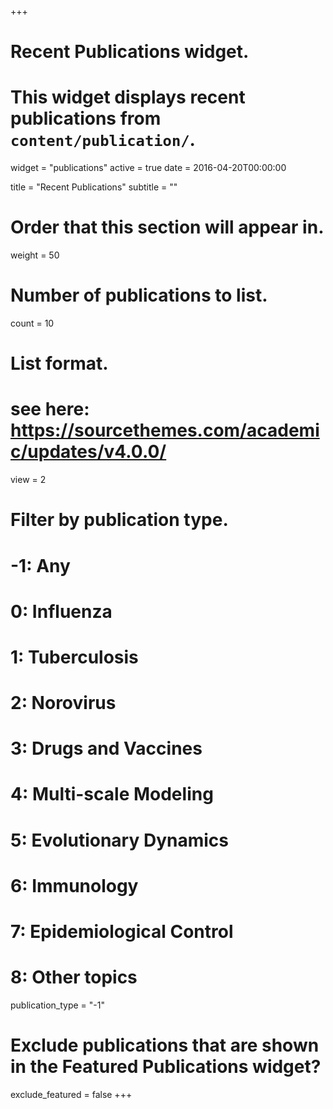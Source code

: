 +++
# Recent Publications widget.
# This widget displays recent publications from `content/publication/`.
widget = "publications"
active = true
date = 2016-04-20T00:00:00

title = "Recent Publications"
subtitle = ""

# Order that this section will appear in.
weight = 50

# Number of publications to list.
count = 10

# List format.
# see here: https://sourcethemes.com/academic/updates/v4.0.0/
view = 2

# Filter by publication type.
# -1: Any
#  0: Influenza
#  1: Tuberculosis
#  2: Norovirus
#  3: Drugs and Vaccines
#  4: Multi-scale Modeling
#  5: Evolutionary Dynamics
#  6: Immunology
#  7: Epidemiological Control
#  8: Other topics
publication_type = "-1"

# Exclude publications that are shown in the Featured Publications widget?
exclude_featured = false
+++

